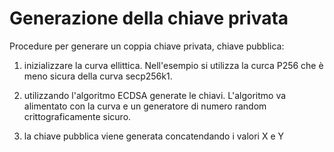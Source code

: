 # Generazione della chiave privata

Procedure per generare un coppia chiave privata, chiave pubblica:

1. inizializzare la curva ellittica. Nell'esempio si utilizza la curca P256 che è meno sicura della curva secp256k1.

2. utilizzando l'algoritmo ECDSA generate le chiavi. L'algoritmo va alimentato con la curva e un generatore di numero random crittograficamente sicuro.

3. la chiave pubblica viene generata concatendando i valori X e Y